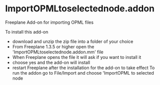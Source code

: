 # ImportOPMLtoselectednode.addon
Freeplane Add-on for importing OPML files

To install this add-on 
- download and unzip the zip file into a folder of your choice
- From Freeplane 1.3.5 or higher open the 'ImportOPMLtoselectednode.addon.mm' file
- When Freeplane opens the file it will ask if you want to install it
- choose yes and the add-on will install
- restart Freeplane after the installation for the add-on to take effect
To run the addon go to File/Import and choose 'ImportOPML to selected node
